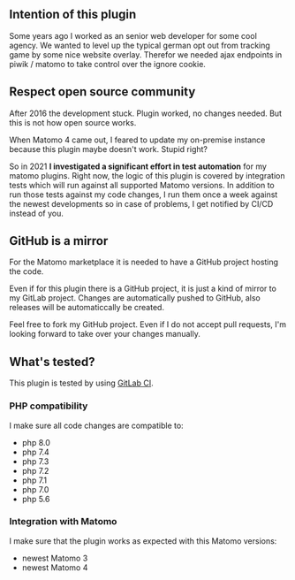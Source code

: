 ## Intention of this plugin

Some years ago I worked as an senior web developer for some cool agency. We wanted to level up the typical german opt
out from tracking game by some nice website overlay. Therefor we needed ajax endpoints in piwik / matomo to take control
over the ignore cookie.

## Respect open source community

After 2016 the development stuck. Plugin worked, no changes needed. But this is not how open source works.

When Matomo 4 came out, I feared to update my on-premise instance because this plugin maybe doesn't work. Stupid right?

So in 2021 **I investigated a significant effort in test automation** for my matomo plugins. Right now, the logic of
this plugin is covered by integration tests which will run against all supported Matomo versions. In addition to run
those tests against my code changes, I run them once a week against the newest developments so in case of problems, I
get notified by CI/CD instead of you.

## GitHub is a mirror

For the Matomo marketplace it is needed to have a GitHub project hosting the code.

Even if for this plugin there is a GitHub project, it is just a kind of mirror to my GitLab project. Changes are
automatically pushed to GitHub, also releases will be automaticcally be created.

Feel free to fork my GitHub project. Even if I do not accept pull requests, I'm looking forward to take over your
changes manually.

## What's tested?

This plugin is tested by using [GitLab CI](https://docs.gitlab.com/ce/ci/).

### PHP compatibility

I make sure all code changes are compatible to:

- php 8.0
- php 7.4
- php 7.3
- php 7.2
- php 7.1
- php 7.0
- php 5.6

### Integration with Matomo

I make sure that the plugin works as expected with this Matomo versions:

- newest Matomo 3
- newest Matomo 4
